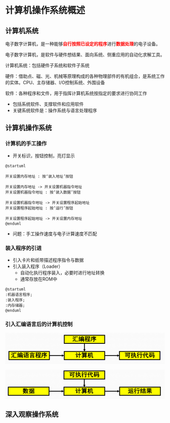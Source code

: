 # 计算机操作系统概述

<style>
    .Red {color:rgb(255,0,0);font-weight:bold;}
    .Orange {color:rgb(255,128,0);font-weight:bold;}
    .Yellow {color:rgb(255,255,0);font-weight:bold;}
    .Green {color:rgb(0,160,0);font-weight:bold;}
    .Cyan {color:rgb(0,255,255);font-weight:bold;}
    .Blue {color:rgb(0,0,255);font-weight:bold;}
    .Purple {color:rgb(128,0,128);font-weight:bold;}
    table th {background-color:#2195f3;font-size:13pt}
    table th:nth-of-type(1) {width:80pt}
</style>

## 计算机系统

电子数字计算机，是一种能够<span class="Red">自行按照已设定的程序</span>进行<span class="Red">数据处理</span>的电子设备。

电子数字计算机，是软件与硬件想结果、面向系统、侧重应用的自动化求解工具。

计算机系统：包括硬件子系统和软件子系统

硬件：借助点、磁、光、机械等原理构成的各种物理部件的有机组合，是系统工作的实体。CPU、主存储器、I/O控制系统、外围设备

软件：各种程序和文件，用于指挥计算机系统按指定的要求进行协同工作

- 包括系统软件、支撑软件和应用软件
- 关键系统软件是：操作系统与语言处理程序

## 计算机操作系统

### 计算机的手工操作

- 开关标识，按钮控制，亮灯显示


```plantuml
@startuml

开关设置内存地址 : 按‘装入地址’按钮

开关设置内存地址 -> 开关设置机器指令地址
开关设置机器指令地址 : 按‘装入数据’按钮

开关设置机器指令地址 -> 开关设置程序起始地址
开关设置程序起始地址 : 按‘运行’按钮

开关设置程序起始地址 -> 开关设置内存地址
@enduml
```

- 问题：手工操作速度与电子计算速度不匹配

### 装入程序的引进

- 引入卡片和纸带描述程序指令与数据
- 引入装入程序（Loader）
    - 自动化执行程序装入，必要时进行地址转换
    - 通常存放在ROM中

```plantuml
@startuml
:机器语言程序;
:装入程序;
:内存储器;
@enduml
```

### 引入汇编语言后的计算机控制

![](./images/image.png)

![](./images/1716194706323_image.png)

## 深入观察操作系统
